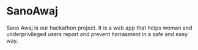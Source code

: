 # SanoAwaj
Sano Awaj is our hackathon project.  It is a web app that helps woman and underprivileged users report and prevent harrasment in a safe and easy way.
